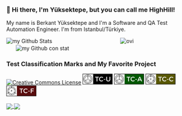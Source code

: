### 👋 Hi there, I'm Yüksektepe, but you can call me HighHill!
<p>My name is Berkant Yüksektepe and I'm a Software and QA Test Automation Engineer. I'm from Istanbul/Türkiye.</p>

<div style="display: flex;">
<img style="width:475px;" src="https://github-readme-stats.vercel.app/api?username=Berkantyuks&include_all_commits=false&count_private=true&show_icons=false&line_height=20&title_color=00000&icon_color=00000&text_color=00000&bg_color=ffff" alt="my Github Stats"/>
&ensp;&ensp;
<img style="width:338px" src="https://github-readme-stats.vercel.app/api/top-langs?username=Berkantyuks&show_icons=true&locale=en&layout=compact&theme=chartreuse-light" alt="ovi" />

</div>
&ensp;&ensp;&ensp;
<img align="center" src="https://activity-graph.herokuapp.com/graph?username=Berkantyuks&theme=minimal" alt="my Github con stat"/>

### Test Classification Marks and My Favorite Project
 <a href="http://creativecommons.org/licenses/by-nc/4.0/" rel="license"><img width="79px" style="border-width: 0;" src="https://i.creativecommons.org/l/by-nc/4.0/88x31.png" alt="Creative Commons License" /></a>
 <a href="https://github.com/Berkantyuks/QA-Project-Test-Classification-Mark#test-class-u" rel="tc-u"><img width="79px" style="border-width: 0;" src="https://github.com/Berkantyuks/QA-Project-Test-Classification-Mark/blob/main/TCM-114x40/114x40-tc-u.png" alt="tc-u" /></a>
 <a href="https://github.com/Berkantyuks/QA-Project-Test-Classification-Mark#test-class-a" rel="tc-a"><img width="79px" style="border-width: 0;" src="https://github.com/Berkantyuks/QA-Project-Test-Classification-Mark/blob/main/TCM-114x40/114x40-tc-a.png" alt="tc-a" /></a>
 <a href="https://github.com/Berkantyuks/QA-Project-Test-Classification-Mark#test-class-c" rel="tc-c"><img width="79px" style="border-width: 0;" src="https://github.com/Berkantyuks/QA-Project-Test-Classification-Mark/blob/main/TCM-114x40/114x40-tc-c.png" alt="tc-c" /></a>
 <a href="https://github.com/Berkantyuks/QA-Project-Test-Classification-Mark#test-class-f" rel="tc-f"><img width="79px" style="border-width: 0;" src="https://github.com/Berkantyuks/QA-Project-Test-Classification-Mark/blob/main/TCM-114x40/114x40-tc-f.png" alt="tc-f" /></a>
 
 <a href="https://github.com/Berkantyuks/QA-Project-Test-Classification-Mark" target="_blank">
  <img align="center" src="https://github-readme-stats.vercel.app/api/pin/?username=Berkantyuks&repo=QA-Project-Test-Classification-Mark&theme=white" />
</a>
 <a href="https://github.com/Berkantyuks/QATestCucumberSeleniumApple" target="_blank">
  <img align="center" src="https://github-readme-stats.vercel.app/api/pin/?username=Berkantyuks&repo=QATestCucumberSeleniumApple&theme=white" />
</a>




<!--
**Berkantyuks/Berkantyuks** is a ✨ _special_ ✨ repository because its `README.md` (this file) appears on your GitHub profile.

Here are some ideas to get you started:

- 🔭 I’m currently working on ...
- 🌱 I’m currently learning ...
- 👯 I’m looking to collaborate on ...
- 🤔 I’m looking for help with ...
- 💬 Ask me about ...
- 📫 How to reach me: ...
- 😄 Pronouns: ...
- ⚡ Fun fact: ...
-->
